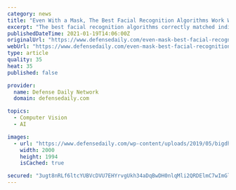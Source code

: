 ```yaml
---
category: news
title: "Even With a Mask, The Best Facial Recognition Algorithms Work Well, Test Shows"
excerpt: "The best facial recognition algorithms correctly matched individuals wearing masks 96 percent of the time in an evaluation last fall, demonstrating that pe"
publishedDateTime: 2021-01-19T14:06:00Z
originalUrl: "https://www.defensedaily.com/even-mask-best-facial-recognition-algorithms-work-well-test-shows-2/homeland-security/"
webUrl: "https://www.defensedaily.com/even-mask-best-facial-recognition-algorithms-work-well-test-shows-2/homeland-security/"
type: article
quality: 35
heat: 35
published: false

provider:
  name: Defense Daily Network
  domain: defensedaily.com

topics:
  - Computer Vision
  - AI

images:
  - url: "https://www.defensedaily.com/wp-content/uploads/2019/05/bigdhs.jpg"
    width: 2000
    height: 1994
    isCached: true

secured: "3ugt8nRLf6ltcYUBVcDVU7EHYrvgUkh34aDqBwDH0nlqMli2QRDElmC7wImGlpxzCP044o9novlNWGrtZjdaHdn5k2lpyC4jHsCEapzVutyj+YENvZGV3K1DCF9D+HNkTHzyJtnCrwPXAZ0UqhDpp6n0PiPN7TYnGHc8096GwHVzwt79NjWpiK/9iWpWyGepXnmrSrOB3Bm4VfnXzMQElDfKx03Ld7k58aHCxjXzX0Recdij0DcIqtnJ1u0lIwA78rojhN43G+hUt+S3L16IXaLLBxxbBV/Q8c+zM06gclBNVtPWPKGwbfqgJa05x4d2ryQ3HRLoWeuOqPFphLKqdIft5EWkm/VLUhkVFgM8/zQ=;vu7reD1jZApyWnVE76UcJw=="
---
```


